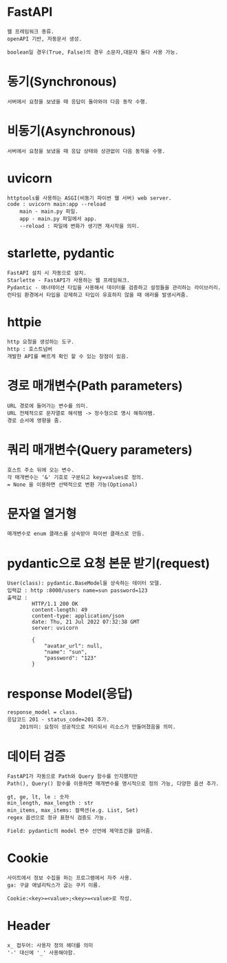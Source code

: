 # FastAPI
    웹 프레임워크 종류.
    openAPI 기반, 자동문서 생성.

    boolean일 경우(True, False)의 경우 소문자,대문자 둘다 사용 가능.



# 동기(Synchronous)
    서버에서 요청을 보냈을 때 응답이 돌아와야 다음 동작 수행.

# 비동기(Asynchronous) 
    서버에서 요청을 보냈을 때 응답 상태와 상관없이 다음 동작을 수행.


# uvicorn
    httptools를 사용하는 ASGI(비동기 파이썬 웹 서버) web server.
    code : uvicorn main:app --reload
        main - main.py 파일.
        app - main.py 파일에서 app.
        --reload : 파일에 변화가 생기면 재시작을 의미.

# starlette, pydantic
    FastAPI 설치 시 자동으로 설치.
    Starlette - FastAPI가 사용하는 웹 프레임워크.
    Pydantic - 애너테이션 타입을 사용해서 데이터를 검증하고 설정들을 관리하는 라이브러리.
    런타임 환경에서 타입을 강제하고 타입이 유효하지 않을 때 에러를 발생시켜줌.

# httpie
    http 요청을 생성하는 도구.
    http : 호스트넘버
    개발한 API를 빠르게 확인 할 수 있는 장점이 있음.

# 경로 매개변수(Path parameters)
    URL 경로에 들어가는 변수를 의미.
    URL 전체적으로 문자열로 해석됌 -> 정수형으로 명시 해줘야됌.
    경로 순서에 영향을 줌.
    
# 쿼리 매개변수(Query parameters)
    호스트 주소 뒤에 오는 변수.
    각 매개변수는 '&' 기호로 구분되고 key=values로 정의.
    = None 을 이용하면 선택적으로 변환 가능(Optional)

# 문자열 열거형
    매개변수로 enum 클래스를 상속받아 파이썬 클래스로 만듬. 

# pydantic으로 요청 본문 받기(request)
    User(class): pydantic.BaseModel을 상속하는 데이터 모델.
    입력값 : http :8000/users name=sun password=123
    출력값 :
            HTTP/1.1 200 OK                       
            content-length: 49
            content-type: application/json     
            date: Thu, 21 Jul 2022 07:32:38 GMT     
            server: uvicorn

            {                                       
                "avatar_url": null,
                "name": "sun",
                "password": "123" 
            }  

# response Model(응답)    
    response_model = class.
    응답코드 201 - status_code=201 추가.
        201의미: 요청이 성공적으로 처리되서 리소스가 만들어졌음을 의미.


# 데이터 검증
    FastAPI가 자동으로 Path와 Query 함수를 인지했지만
    Path(), Query() 함수를 이용하면 매개변수를 명시적으로 정의 가능, 다양한 옵션 추가.

    gt, ge, lt, le : 숫자
    min_length, max_length : str
    min_items, max_items: 컬렉션(e.g. List, Set)
    regex 옵션으로 정규 표현식 검증도 가능.

    Field: pydantic의 model 변수 선언에 제약조건을 걸어줌.

# Cookie
    사이트에서 정보 수집을 하는 프로그램에서 자주 사용.
    ga: 구글 애널리틱스가 굽는 쿠키 이름.

    Cookie:<key>=<value>;<key>=<value>로 작성.

# Header
    x_ 접두어: 사용자 정의 헤더를 의미
    '-' 대신에 '_' 사용해야함.




    





